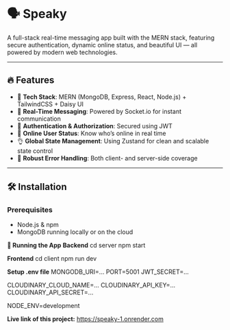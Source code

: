 # 🗣️ Speaky

A full-stack real-time messaging app built with the MERN stack, featuring secure authentication, dynamic online status, and beautiful UI — all powered by modern web technologies.

---

## 🔥 Features

- 🌟 **Tech Stack**: MERN (MongoDB, Express, React, Node.js) + TailwindCSS + Daisy UI
- 👾 **Real-Time Messaging**: Powered by Socket.io for instant communication
- 🎃 **Authentication & Authorization**: Secured using JWT
- 🚀 **Online User Status**: Know who’s online in real time
- 👌 **Global State Management**: Using Zustand for clean and scalable state control
- 🐞 **Robust Error Handling**: Both client- and server-side coverage

---

## 🛠️ Installation

### Prerequisites

- Node.js & npm
- MongoDB running locally or on the cloud
  
**🚀 Running the App**
**Backend**
cd server
npm start

**Frontend**
cd client
npm run dev


**Setup .env file**
MONGODB_URI=...
PORT=5001
JWT_SECRET=...

CLOUDINARY_CLOUD_NAME=...
CLOUDINARY_API_KEY=...
CLOUDINARY_API_SECRET=...

NODE_ENV=development

**Live link of this project:** https://speaky-1.onrender.com

